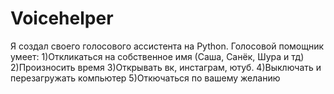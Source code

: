 # Voicehelper
Я создал своего голосового ассистента на Python.
Голосовой помощник умеет:
1)Откликаться на собственное имя (Саша, Санёк, Шура и тд)
2)Произносить время
3)Открывать вк, инстаграм, ютуб.
4)Выключать и перезагружать компьютер
5)Откючаться по вашему желанию

